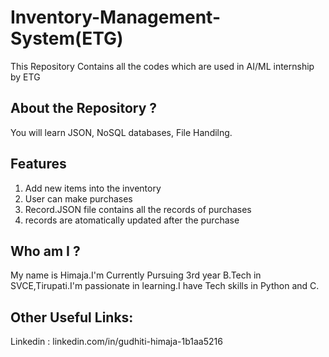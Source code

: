 # Inventory-Management-System(ETG)

This Repository Contains all the codes which are used in AI/ML internship by ETG

## About the Repository ?

You will learn JSON, NoSQL databases, File Handilng.

## Features
1. Add new items into the inventory
2. User can make purchases
3. Record.JSON file contains all the records of purchases
4. records are atomatically updated after the purchase

## Who am I ?

My name is Himaja.I'm Currently Pursuing 3rd year B.Tech in SVCE,Tirupati.I'm passionate in learning.I have Tech skills in Python and C.

## Other Useful Links:

Linkedin : linkedin.com/in/gudhiti-himaja-1b1aa5216
